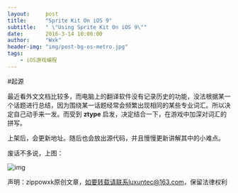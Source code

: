 ```yaml
---
layout:     post
title:      "Sprite Kit On iOS 9"
subtitle:   " \"Using Sprite Kit On iOS 9\""
date:       2016-3-14 10:00:00
author:     "Wxk"
header-img: "img/post-bg-os-metro.jpg"
tags:
    - iOS游戏编程
---
```



#起源

最近看外文文档比较多，而电脑上的翻译软件没有记录历史的功能，没法根据某一个话题进行总结，因为围绕某一话题经常会频繁出现相同的某些专业词汇。所以决定自己动手来一发。而受到 __ztype__ 启发，决定结合一下，在游戏中加深对词汇的拼写。

上架后，会更新地址。随后也会放出源代码，并且慢慢更新讲解其中的小难点。

 废话不多说，上图：

![img](http://imgchr.com/images/bug3.gif)


声明：zippowxk原创文章，如要转载请联系luxuntec@163.com，保留法律权利

